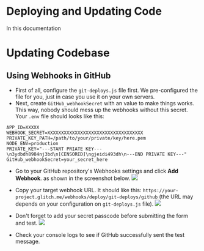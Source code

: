 # Deploying and Updating Code

In this documentation

# Updating Codebase

## Using Webhooks in GitHub

- First of all, configure the `git-deploys.js` file first. We pre-configured the file for you, just in case you use it on your own servers.
- Next, create `GitHub_webhookSecret` with an value to make things works. This way, nobody should mess up the webhooks without this secret. Your `.env` file should looks like this:
```env
APP_ID=XXXXX
WEBHOOK_SECRET=XXXXXXXXXXXXXXXXXXXXXXXXXXXXXXXXXXX
PRIVATE_KEY_PATH=/path/to/your/private/key/here.pem
NODE_ENV=production
PRIVATE_KEY="---START PRIATE KEY---\n3ydbdh8984nj3bd\n[CENSORED]\ngjeidi493dh\n---END PRIVATE KEY---"
GitHub_webhookSecret=your_secret_here
```
- Go to your GitHub repository's Webhooks settings and click **Add Webhook**. as shown in the screenshot below.
![](https://aws1.discourse-cdn.com/business6/uploads/glitch/original/2X/b/ba0c5e9c089ea407087dd2e37e2c255aae0889ce.png)
- Copy your target webhook URL. It should like this: `https://your-project.glitch.me/webhooks/deploy/git-deploys/github` (the URL may depends on your configuration on `git-deploys.js` file).
![](https://aws1.discourse-cdn.com/business6/uploads/glitch/optimized/2X/6/6c3c6eeeb0d0cff36034f952ac8e8afbeeb88097_2_532x500.png)

- Don't forget to add your secret passcode before submitting the form and test.
![](https://aws1.discourse-cdn.com/business6/uploads/glitch/original/2X/3/358c9394e3b449e1e1127ae94dd1ebdde188ebde.png)

- Check your console logs to see if GitHub successfully sent the test message.